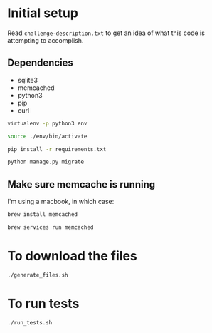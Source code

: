 # Initial setup
Read `challenge-description.txt` to get an idea of what this code is attempting to accomplish.

## Dependencies
- sqlite3
- memcached
- python3
- pip
- curl

```bash
virtualenv -p python3 env

source ./env/bin/activate

pip install -r requirements.txt

python manage.py migrate
```

## Make sure memcache is running
I'm using a macbook, in which case:

```bash
brew install memcached

brew services run memcached
```

# To download the files
```bash
./generate_files.sh
```

# To run tests
```bash
./run_tests.sh
```

